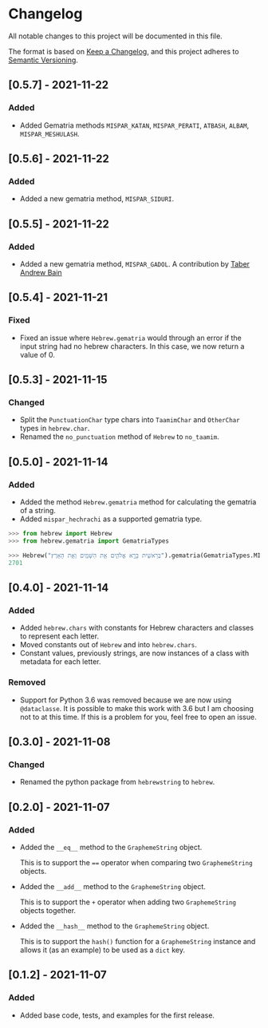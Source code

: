 # Changelog

All notable changes to this project will be documented in this file.

The format is based on [Keep a Changelog](https://keepachangelog.com/en/1.0.0/), and this project adheres
to [Semantic Versioning](https://semver.org/spec/v2.0.0.html).

## [0.5.7] - 2021-11-22

### Added

- Added Gematria methods `MISPAR_KATAN`, `MISPAR_PERATI`, `ATBASH`, `ALBAM`, `MISPAR_MESHULASH`.

## [0.5.6] - 2021-11-22

### Added

- Added a new gematria method, `MISPAR_SIDURI`.

## [0.5.5] - 2021-11-22

### Added

- Added a new gematria method, `MISPAR_GADOL`. A contribution by [Taber Andrew Bain](https://github.com/taber)

## [0.5.4] - 2021-11-21

### Fixed

- Fixed an issue where `Hebrew.gematria` would through an error if the input string had no hebrew characters.
  In this case, we now return a value of 0.

## [0.5.3] - 2021-11-15

### Changed

- Split the `PunctuationChar` type chars into `TaamimChar` and `OtherChar` types in `hebrew.char`.
- Renamed the `no_punctuation` method of `Hebrew` to `no_taamim`.

## [0.5.0] - 2021-11-14

### Added

- Added the method `Hebrew.gematria` method for calculating the gematria of a string.
- Added `mispar_hechrachi` as a supported gematria type.

``` python
>>> from hebrew import Hebrew
>>> from hebrew.gematria import GematriaTypes

>>> Hebrew("בְּרֵאשִׁ֖ית בָּרָ֣א אֱלֹהִ֑ים אֵ֥ת הַשָּׁמַ֖יִם וְאֵ֥ת הָאָרֶץ׃").gematria(GematriaTypes.MISPAR_HECHRACHI)
2701
```

## [0.4.0] - 2021-11-14

### Added

- Added `hebrew.chars` with constants for Hebrew characters and classes to represent each letter.
- Moved constants out of `Hebrew` and into `hebrew.chars`.
- Constant values, previously strings, are now instances of a class with metadata for each letter.

### Removed

- Support for Python 3.6 was removed because we are now using `@dataclasse`. It is possible to make this work with
  3.6 but I am choosing not to at this time. If this is a problem for you, feel free to open an issue.

## [0.3.0] - 2021-11-08

### Changed

- Renamed the python package from `hebrewstring` to `hebrew`.

## [0.2.0] - 2021-11-07

### Added

- Added the `__eq__` method to the `GraphemeString` object.

  This is to support the `==` operator when comparing two `GraphemeString` objects.

- Added the `__add__` method to the `GraphemeString` object.

  This is to support the `+` operator when adding two `GraphemeString` objects together.

- Added the `__hash__` method to the `GraphemeString` object.

  This is to support the `hash()` function for a `GraphemeString` instance and allows it (as an example) to be used as
  a `dict` key.

## [0.1.2] - 2021-11-07

### Added

- Added base code, tests, and examples for the first release.